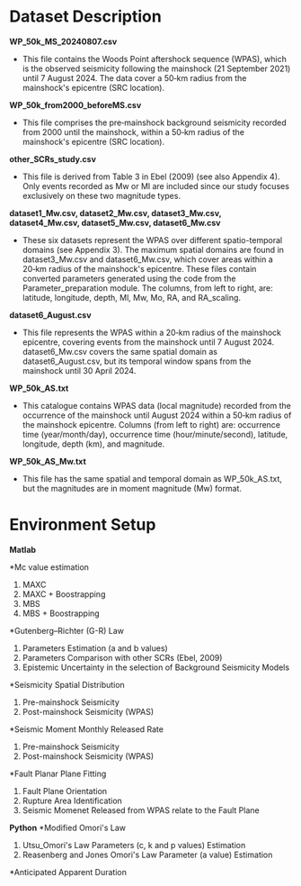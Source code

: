 # Dataset Description

**WP_50k_MS_20240807.csv**
* This file contains the Woods Point aftershock sequence (WPAS), which is the observed seismicity following the mainshock (21 September 2021) until 7 August 2024. The data cover a 50‑km radius from the mainshock's epicentre (SRC location).

**WP_50k_from2000_beforeMS.csv**
* This file comprises the pre‑mainshock background seismicity recorded from 2000 until the mainshock, within a 50‑km radius of the mainshock's epicentre (SRC location).

**other_SCRs_study.csv**
* This file is derived from Table 3 in Ebel (2009) (see also Appendix 4). Only events recorded as Mw or Ml are included since our study focuses exclusively on these two magnitude types. 

**dataset1_Mw.csv, dataset2_Mw.csv, dataset3_Mw.csv, dataset4_Mw.csv, dataset5_Mw.csv, dataset6_Mw.csv**
* These six datasets represent the WPAS over different spatio-temporal domains (see Appendix 3). The maximum spatial domains are found in dataset3_Mw.csv and dataset6_Mw.csv, which cover areas within a 20‑km radius of the mainshock's epicentre. These files contain converted parameters generated using the code from the Parameter_preparation module. The columns, from left to right, are: latitude, longitude, depth, Ml, Mw, Mo, RA, and RA_scaling.

**dataset6_August.csv**
* This file represents the WPAS within a 20‑km radius of the mainshock epicentre, covering events from the mainshock until 7 August 2024. dataset6_Mw.csv covers the same spatial domain as dataset6_August.csv, but its temporal window spans from the mainshock until 30 April 2024.

**WP_50k_AS.txt**
* This catalogue contains WPAS data (local magnitude) recorded from the occurrence of the mainshock until August 2024 within a 50‑km radius of the mainshock epicentre. Columns (from left to right) are: occurrence time (year/month/day), occurrence time (hour/minute/second), latitude, longitude, depth (km), and magnitude.

**WP_50k_AS_Mw.txt**
* This file has the same spatial and temporal domain as WP_50k_AS.txt, but the magnitudes are in moment magnitude (Mw) format.

# Environment Setup

**Matlab**

*Mc value estimation
  1. MAXC
  2. MAXC + Boostrapping
  3. MBS
  4. MBS + Boostrapping

*Gutenberg–Richter (G-R) Law
  1. Parameters Estimation (a and b values)
  2. Parameters Comparison with other SCRs (Ebel, 2009)
  3. Epistemic Uncertainty in the selection of Background Seismicity Models

*Seismicity Spatial Distribution
  1. Pre-mainshock Seismicity
  2. Post-mainshock Seismicity (WPAS)

*Seismic Moment Monthly Released Rate
  1. Pre-mainshock Seismicity
  2. Post-mainshock Seismicity (WPAS)

*Fault Planar Plane Fitting
  1. Fault Plane Orientation
  2. Rupture Area Identification
  3. Seismic Momenet Released from WPAS relate to the Fault Plane

**Python**
*Modified Omori's Law
  1. Utsu_Omori's Law Parameters (c, k and p values) Estimation
  2. Reasenberg and Jones Omori's Law Parameter (a value) Estimation

*Anticipated Apparent Duration
